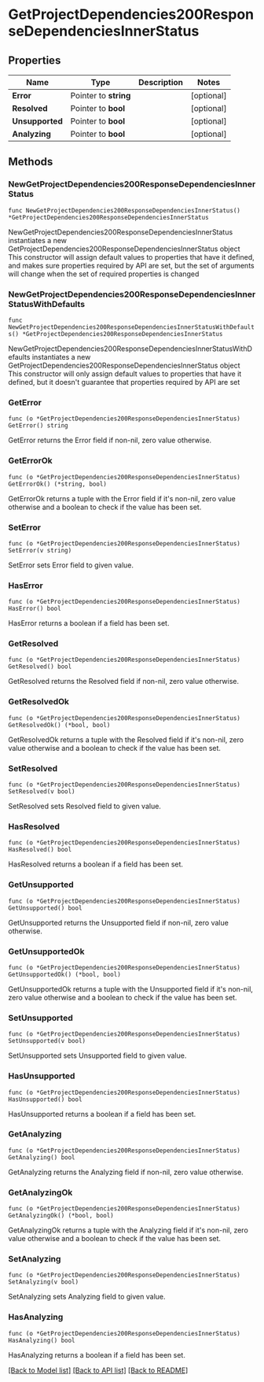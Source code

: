# GetProjectDependencies200ResponseDependenciesInnerStatus

## Properties

Name | Type | Description | Notes
------------ | ------------- | ------------- | -------------
**Error** | Pointer to **string** |  | [optional] 
**Resolved** | Pointer to **bool** |  | [optional] 
**Unsupported** | Pointer to **bool** |  | [optional] 
**Analyzing** | Pointer to **bool** |  | [optional] 

## Methods

### NewGetProjectDependencies200ResponseDependenciesInnerStatus

`func NewGetProjectDependencies200ResponseDependenciesInnerStatus() *GetProjectDependencies200ResponseDependenciesInnerStatus`

NewGetProjectDependencies200ResponseDependenciesInnerStatus instantiates a new GetProjectDependencies200ResponseDependenciesInnerStatus object
This constructor will assign default values to properties that have it defined,
and makes sure properties required by API are set, but the set of arguments
will change when the set of required properties is changed

### NewGetProjectDependencies200ResponseDependenciesInnerStatusWithDefaults

`func NewGetProjectDependencies200ResponseDependenciesInnerStatusWithDefaults() *GetProjectDependencies200ResponseDependenciesInnerStatus`

NewGetProjectDependencies200ResponseDependenciesInnerStatusWithDefaults instantiates a new GetProjectDependencies200ResponseDependenciesInnerStatus object
This constructor will only assign default values to properties that have it defined,
but it doesn't guarantee that properties required by API are set

### GetError

`func (o *GetProjectDependencies200ResponseDependenciesInnerStatus) GetError() string`

GetError returns the Error field if non-nil, zero value otherwise.

### GetErrorOk

`func (o *GetProjectDependencies200ResponseDependenciesInnerStatus) GetErrorOk() (*string, bool)`

GetErrorOk returns a tuple with the Error field if it's non-nil, zero value otherwise
and a boolean to check if the value has been set.

### SetError

`func (o *GetProjectDependencies200ResponseDependenciesInnerStatus) SetError(v string)`

SetError sets Error field to given value.

### HasError

`func (o *GetProjectDependencies200ResponseDependenciesInnerStatus) HasError() bool`

HasError returns a boolean if a field has been set.

### GetResolved

`func (o *GetProjectDependencies200ResponseDependenciesInnerStatus) GetResolved() bool`

GetResolved returns the Resolved field if non-nil, zero value otherwise.

### GetResolvedOk

`func (o *GetProjectDependencies200ResponseDependenciesInnerStatus) GetResolvedOk() (*bool, bool)`

GetResolvedOk returns a tuple with the Resolved field if it's non-nil, zero value otherwise
and a boolean to check if the value has been set.

### SetResolved

`func (o *GetProjectDependencies200ResponseDependenciesInnerStatus) SetResolved(v bool)`

SetResolved sets Resolved field to given value.

### HasResolved

`func (o *GetProjectDependencies200ResponseDependenciesInnerStatus) HasResolved() bool`

HasResolved returns a boolean if a field has been set.

### GetUnsupported

`func (o *GetProjectDependencies200ResponseDependenciesInnerStatus) GetUnsupported() bool`

GetUnsupported returns the Unsupported field if non-nil, zero value otherwise.

### GetUnsupportedOk

`func (o *GetProjectDependencies200ResponseDependenciesInnerStatus) GetUnsupportedOk() (*bool, bool)`

GetUnsupportedOk returns a tuple with the Unsupported field if it's non-nil, zero value otherwise
and a boolean to check if the value has been set.

### SetUnsupported

`func (o *GetProjectDependencies200ResponseDependenciesInnerStatus) SetUnsupported(v bool)`

SetUnsupported sets Unsupported field to given value.

### HasUnsupported

`func (o *GetProjectDependencies200ResponseDependenciesInnerStatus) HasUnsupported() bool`

HasUnsupported returns a boolean if a field has been set.

### GetAnalyzing

`func (o *GetProjectDependencies200ResponseDependenciesInnerStatus) GetAnalyzing() bool`

GetAnalyzing returns the Analyzing field if non-nil, zero value otherwise.

### GetAnalyzingOk

`func (o *GetProjectDependencies200ResponseDependenciesInnerStatus) GetAnalyzingOk() (*bool, bool)`

GetAnalyzingOk returns a tuple with the Analyzing field if it's non-nil, zero value otherwise
and a boolean to check if the value has been set.

### SetAnalyzing

`func (o *GetProjectDependencies200ResponseDependenciesInnerStatus) SetAnalyzing(v bool)`

SetAnalyzing sets Analyzing field to given value.

### HasAnalyzing

`func (o *GetProjectDependencies200ResponseDependenciesInnerStatus) HasAnalyzing() bool`

HasAnalyzing returns a boolean if a field has been set.


[[Back to Model list]](../README.md#documentation-for-models) [[Back to API list]](../README.md#documentation-for-api-endpoints) [[Back to README]](../README.md)


